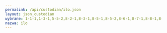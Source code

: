 ```yaml
---
permalink: /api/custodian/ilo.json
layout: json_custodian
wybrane: 1-1-1,1-3-1,5-5-2,8-2-1,8-3-1,8-5-1,8-5-2,8-6-1,8-7-1,8-8-1,8-8-2,8-b-1,10-4-1
nazwa: ilo
---
```

